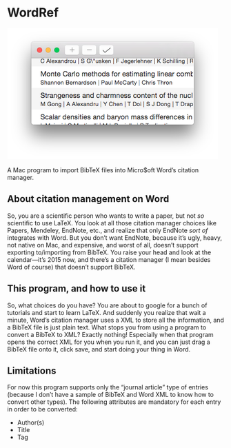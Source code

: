# WordRef

![Screenshot](https://github.com/Corsair/WordRef/raw/master/screenshot.png)

A Mac program to import BibTeX files into Micro$oft Word’s citation manager.

## About citation management on Word

So, you are a scientific person who wants to write a paper, but not
*so* scientific to use LaTeX.  You look at all those citation manager
choices like Papers, Mendeley, EndNote, etc., and realize that only
EndNote *sort of* integrates with Word.  But you don’t want EndNote,
because it’s ugly, heavy, not native on Mac, and expensive, and worst
of all, doesn’t support exporting to/importing from BibTeX.  You raise
your head and look at the calendar—it’s 2015 now, and there’s a
citation manager (I mean besides Word of course) that doesn’t support
BibTeX.

## This program, and how to use it

So, what choices do you have? You are about to google for a bunch of
tutorials and start to learn LaTeX.  And suddenly you realize that
wait a minute, Word’s citation manager uses a XML to store all the
information, and a BibTeX file is just plain text.  What stops you
from using a program to convert a BibTeX to XML?  Exactly nothing!
Especially when that program opens the correct XML for you when you
run it, and you can just drag a BibTeX file onto it, click save, and
start doing your thing in Word.

## Limitations

For now this program supports only the “journal article” type of
entries (because I don’t have a sample of BibTeX and Word XML to know
how to convert other types).  The following attributes are mandatory
for each entry in order to be converted:

  - Author(s)
  - Title
  - Tag
